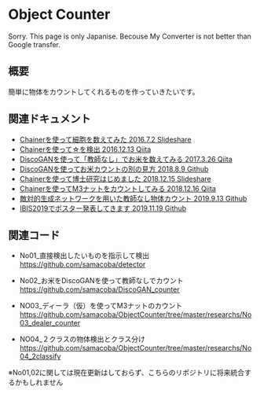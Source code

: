 # Object Counter

Sorry. This page is only Japanise.
Becouse My Converter is not better than Google transfer.


## 概要
簡単に物体をカウントしてくれるものを作っていきたいです。

## 関連ドキュメント

- [Chainerを使って細胞を数えてみた 2016.7.2 Slideshare](https://www.slideshare.net/samacoba1983/chainer-63698486)
- [Chainerを使って☆を検出 2016.12.13 Qiita](https://qiita.com/samacoba/items/c4dd820648f4271381a0)
- [DiscoGANを使って「教師なし」でお米を数えてみる 2017.3.26 Qiita](https://qiita.com/samacoba/items/f04ed6a3a170fd97cef5)
- [DiscoGANを使ってお米カウントの別の見方 2018.8.9 Github](./docs/doc001.md)
- [Chainerを使って博士研究はじめました 2018.12.15 Slideshare](https://www.slideshare.net/samacoba1983/chainer-125935410)
- [Chainerを使ってM3ナットをカウントしてみる 2018.12.16 Qiita](https://qiita.com/samacoba/items/6c65651696e322b51edd)
- [敵対的生成ネットワークを用いた教師なし物体カウント 2019.9.13 Github ](./docs/comps/20190913_gan_count.pdf)
- [IBIS2019でポスター発表してきます 2019.11.19 Github ](https://samacoba.github.io/20191119ibis)

## 関連コード

- No01_直接検出したいものを指示して検出
https://github.com/samacoba/detector

- No02_お米をDiscoGANを使って教師なしでカウント
https://github.com/samacoba/DiscoGAN_counter

- NO03_ディーラ（仮）を使ってM3ナットのカウント
https://github.com/samacoba/ObjectCounter/tree/master/researchs/No03_dealer_counter

- NO04_２クラスの物体検出とクラス分け
https://github.com/samacoba/ObjectCounter/tree/master/researchs/No04_2classify


※No01,02に関しては現在更新はしておらず、こちらのリポジトリに将来統合するかもしれません


